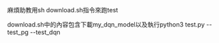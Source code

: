 麻煩助教用sh download.sh指令來跑test

download.sh中的內容包含下載my_dqn_model以及執行python3 test.py --test_pg --test_dqn

